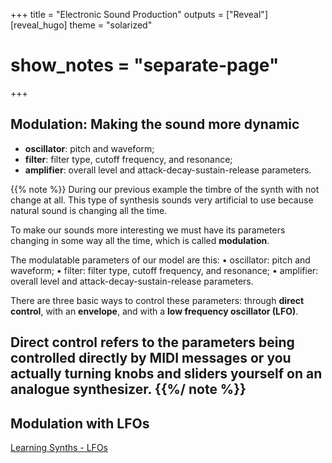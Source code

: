 +++
title = "Electronic Sound Production"
outputs = ["Reveal"]
[reveal_hugo]
theme = "solarized"
# show_notes = "separate-page"
+++

## Modulation: Making the sound more dynamic

- **oscillator**: pitch and waveform;
- **filter**: filter type, cutoff frequency, and resonance;
- **amplifier**: overall level and attack-decay-sustain-release parameters.

{{% note %}}
During our previous example the timbre of the synth with not change at all. This type of synthesis sounds very artificial to use because natural sound is changing all the time.

To make our sounds more interesting we must have its parameters changing in some way all the time, which is called **modulation**.

The modulatable parameters of our model are this:
• oscillator: pitch and waveform;
• filter: filter type, cutoff frequency, and resonance;
• amplifier: overall level and attack-decay-sustain-release parameters.

There are three basic ways to control these parameters: through **direct control**, with an **envelope**, and with a **low frequency oscillator (LFO)**.

Direct control refers to the parameters being controlled directly by MIDI messages or you actually turning knobs and sliders yourself on an analogue synthesizer.
{{%/ note %}}
---

## Modulation with LFOs

[Learning Synths - LFOs](https://learningsynths.ableton.com/en/lfos/change-that-repeats)

